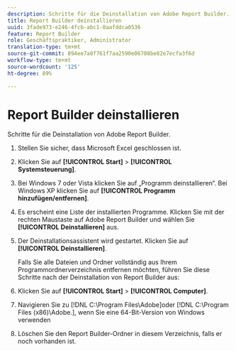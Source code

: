 ```yaml
---
description: Schritte für die Deinstallation von Adobe Report Builder.
title: Report Builder deinstallieren
uuid: 3fade973-e246-4fcb-abc1-0aafddca0536
feature: Report Builder
role: Geschäftspraktiker, Administrator
translation-type: tm+mt
source-git-commit: 894ee7a8f761f7aa2590e06708be82e7ecfa3f6d
workflow-type: tm+mt
source-wordcount: '125'
ht-degree: 89%

---
```



# Report Builder deinstallieren

Schritte für die Deinstallation von Adobe Report Builder.

1. Stellen Sie sicher, dass Microsoft Excel geschlossen ist.
1. Klicken Sie auf **[!UICONTROL Start]** > **[!UICONTROL Systemsteuerung]**.
1. Bei Windows 7 oder Vista klicken Sie auf „Programm deinstallieren“. Bei Windows XP klicken Sie auf **[!UICONTROL Programm hinzufügen/entfernen]**.
1. Es erscheint eine Liste der installierten Programme. Klicken Sie mit der rechten Maustaste auf Adobe Report Builder und wählen Sie **[!UICONTROL Deinstallieren]** aus.
1. Der Deinstallationsassistent wird gestartet. Klicken Sie auf **[!UICONTROL Deinstallieren]**.

   Falls Sie alle Dateien und Ordner vollständig aus Ihrem Programmordnerverzeichnis entfernen möchten, führen Sie diese Schritte nach der Deinstallation von Report Builder aus:
1. Klicken Sie auf **[!UICONTROL Start]** > **[!UICONTROL Computer]**.
1. Navigieren Sie zu [!DNL C:\Program Files\Adobe\]oder [!DNL C:\Program Files (x86)\Adobe.], wenn Sie eine 64-Bit-Version von Windows verwenden
1. Löschen Sie den Report Builder-Ordner in diesem Verzeichnis, falls er noch vorhanden ist.
